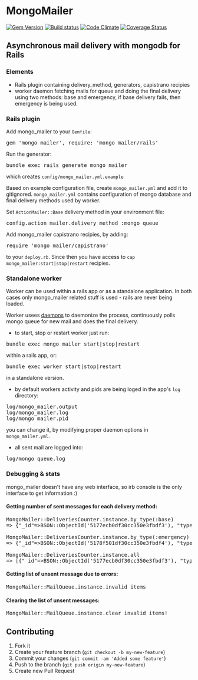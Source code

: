# MongoMailer

[![Gem Version](https://badge.fury.io/rb/mongo_mailer.png)][gem_version]
[![Build status](https://secure.travis-ci.org/infakt/mongo_mailer.png)][travis]
[![Code Climate](https://codeclimate.com/github/infakt/mongo_mailer.png)][codeclimate]
[![Coverage Status](https://coveralls.io/repos/infakt/mongo_mailer/badge.png?branch=master)][coveralls]

[gem_version]: https://rubygems.org/gems/mongo_mailer
[travis]: http://travis-ci.org/infakt/mongo_mailer
[codeclimate]: https://codeclimate.com/github/infakt/mongo_mailer
[coveralls]: https://coveralls.io/r/infakt/mongo_mailer


## Asynchronous mail delivery with mongodb for Rails

### Elements

* Rails plugin containing delivery_method, generators, capistrano recipies
* worker daemon fetching mails for queue and doing the final delivery using two methods: base and emergency, if base delivery fails, then emergency is being used.

### Rails plugin

Add mongo_mailer to your `Gemfile`:
<pre>
gem 'mongo_mailer', require: 'mongo_mailer/rails'
</pre>

Run the generator:
<pre>
bundle exec rails generate mongo_mailer
</pre>
which creates `config/mongo_mailer.yml.example`

Based on example configuration file, create `mongo_mailer.yml` and add it to gitignored. 
`mongo_mailer.yml` contains configuration of mongo database and final delivery methods used by worker.

Set `ActionMailer::Base` delivery method in your environment file:
<pre>
config.action_mailer.delivery_method :mongo_queue
</pre>

Add mongo_mailer capistrano recipies, by adding:
<pre>
require 'mongo_mailer/capistrano'
</pre>
to your `deploy.rb`. Since then you have access to `cap mongo_mailer:start|stop|restart` recipies.

### Standalone worker

Worker can be used within a rails app or as a standalone application. In both cases only mongo_mailer related stuff is used - rails are never being loaded.

Worker usees [daemons](https://rubygems.org/gems/daemons) to daemonize the process, continuously polls mongo queue for new mail and does the final delivery.

* to start, stop or restart worker just run:
<pre>
bundle exec mongo_mailer start|stop|restart <rails_env>
</pre>
within a rails app, or:
<pre>
bundle exec worker start|stop|restart <app_env>
</pre>
in a standalone version.

* by default workers activity and pids are being loged in the app's `log` directory:
<pre>
log/mongo_mailer.output
log/mongo_mailer.log
log/mongo_mailer.pid
</pre>
you can change it, by modifying proper daemon options in `mongo_mailer.yml`.

* all sent mail are logged into:
<pre>
log/mongo_queue.log
</pre>

### Debugging & stats

mongo_mailer doesn't have any web interface, so irb console is the only interface to get information :)

#### Getting number of sent messages for each delivery method:

<pre>
MongoMailer::DeliveriesCounter.instance.by_type(:base)
=> {"_id"=>BSON::ObjectId('5177ecb0df30cc350e3fbdf3'), "type"=>:base, "value"=>11}

MongoMailer::DeliveriesCounter.instance.by_type(:emergency)
=> {"_id"=>BSON::ObjectId('5178f501df30cc350e3fbdf4'), "type"=>:base, "value"=>1}

MongoMailer::DeliveriesCounter.instance.all
=> [{"_id"=>BSON::ObjectId('5177ecb0df30cc350e3fbdf3'), "type"=>:base, "value"=>11}, {"_id"=>BSON::ObjectId('5178f501df30cc350e3fbdf4'), "type"=>:emergency, "value"=>1}]
</pre>

#### Getting list of unsent message due to errors:

<pre>
MongoMailer::MailQueue.instance.invalid_items
</pre>

#### Clearing the list of unsent messages:

<pre>
MongoMailer::MailQueue.instance.clear_invalid_items!
</pre>

## Contributing

1. Fork it
2. Create your feature branch (`git checkout -b my-new-feature`)
3. Commit your changes (`git commit -am 'Added some feature'`)
4. Push to the branch (`git push origin my-new-feature`)
5. Create new Pull Request
